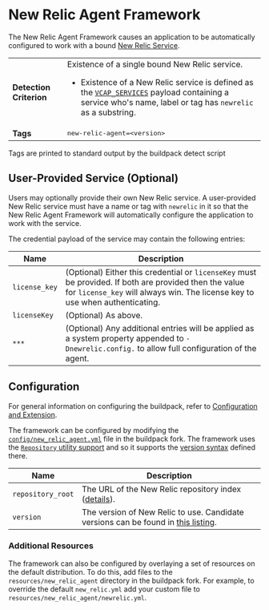 # New Relic Agent Framework
The New Relic Agent Framework causes an application to be automatically configured to work with a bound [New Relic Service][].

<table>
  <tr>
    <td><strong>Detection Criterion</strong></td><td>Existence of a single bound New Relic service.
      <ul>
        <li>Existence of a New Relic service is defined as the <a href="http://docs.cloudfoundry.org/devguide/deploy-apps/environment-variable.html#VCAP-SERVICES"><code>VCAP_SERVICES</code></a> payload containing a service who's name, label or tag has <code>newrelic</code> as a substring.</li>
      </ul>
    </td>
  </tr>
  <tr>
    <td><strong>Tags</strong></td>
    <td><tt>new-relic-agent=&lt;version&gt;</tt></td>
  </tr>
</table>
Tags are printed to standard output by the buildpack detect script

## User-Provided Service (Optional)
Users may optionally provide their own New Relic service. A user-provided New Relic service must have a name or tag with `newrelic` in it so that the New Relic Agent Framework will automatically configure the application to work with the service.

The credential payload of the service may contain the following entries:

| Name | Description
| ---- | -----------
| `license_key` | (Optional) Either this credential or `licenseKey` must be provided. If both are provided then the value for `license_key` will always win. The license key to use when authenticating.
| `licenseKey` | (Optional) As above.
| `***` | (Optional) Any additional entries will be applied as a system property appended to `-Dnewrelic.config.` to allow full configuration of the agent.

## Configuration
For general information on configuring the buildpack, refer to [Configuration and Extension][].

The framework can be configured by modifying the [`config/new_relic_agent.yml`][] file in the buildpack fork.  The framework uses the [`Repository` utility support][repositories] and so it supports the [version syntax][] defined there.

| Name | Description
| ---- | -----------
| `repository_root` | The URL of the New Relic repository index ([details][repositories]).
| `version` | The version of New Relic to use. Candidate versions can be found in [this listing][].

### Additional Resources
The framework can also be configured by overlaying a set of resources on the default distribution.  To do this, add files to the `resources/new_relic_agent` directory in the buildpack fork.  For example, to override the default `new_relic.yml` add your custom file to `resources/new_relic_agent/newrelic.yml`.

[Configuration and Extension]: ../README.md#configuration-and-extension
[`config/new_relic_agent.yml`]: ../config/new_relic_agent.yml
[New Relic Service]: https://newrelic.com
[repositories]: extending-repositories.md
[this listing]: http://download.pivotal.io.s3.amazonaws.com/new-relic/index.yml
[version syntax]: extending-repositories.md#version-syntax-and-ordering
